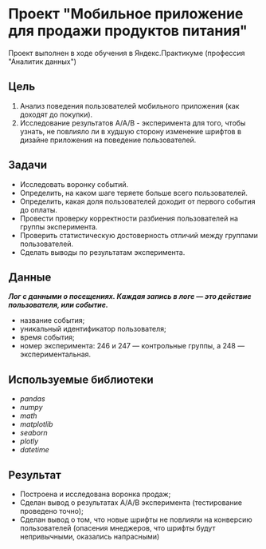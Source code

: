 # Проект "Мобильное приложение для продажи продуктов питания"
Проект выполнен в ходе обучения в Яндекс.Практикуме (профессия "Аналитик данных") 

## Цель
1. Анализ поведения пользователей мобильного приложения (как доходят до покупки).
2. Исследование результатов А/А/В - эксперимента для того, чтобы узнать, не повлияло ли в худшую сторону изменение шрифтов в дизайне приложения на поведение пользователей.

## Задачи
* Исследовать воронку событий.
* Определить, на каком шаге теряете больше всего пользователей.
* Определить, какая доля пользователей доходит от первого события до оплаты.
* Провести проверку корректности разбиения пользователей на группы эксперимента.
* Проверить статистическую достоверность отличий между группами пользователей.
* Сделать выводы по результатам эксперимента.

## Данные
***Лог с данными о посещениях. Каждая запись в логе — это действие пользователя, или событие.***

* название события;
* уникальный идентификатор пользователя;
* время события;
* номер эксперимента: 246 и 247 — контрольные группы, а 248 — экспериментальная.

## Используемые библиотеки
* *pandas*
* *numpy*
* *math*
* *matplotlib*
* *seaborn*
* *plotly*
* *datetime*
## Результат
* Построена и исследована воронка продаж;
* Сделан вывод о результатах A/A/B эксперимента (тестирование проведено точно);
* Сделан вывод о том, что новые шрифты не повлияли на конверсию пользователей (опасения мнеджеров, что шрифты будут непривычными, оказались напрасными)
